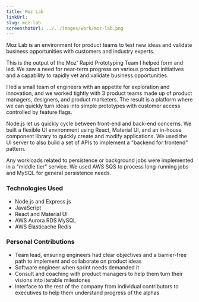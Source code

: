 ```yaml
---
title: Moz Lab
linkUrl:
slug: moz-lab
screenshotUrl: ../../images/work/moz-lab.png
---
```


Moz Lab is an environment for product teams to test new ideas and validate
business opportunities  with customers and industry experts.

This is the output of the Moz' Rapid Prototyping Team I helped form and led.
We saw a need for near-term progress on various product initiatives and a
capability to rapidly vet and validate business opportunities.

I led a small team of engineers with an appetite for exploration and innovation,
and we worked tightly with 3 product teams made up of product managers,
designers, and product marketers. The result is a platform where we can quickly
turn ideas into simple prototypes with customer access controlled by feature
flags.

Node.js let us quickly cycle between front-end and back-end concerns. We
built a flexible UI environment using React, Material UI, and an in-house
component library to quickly create and modify applications. We used the UI
server to also build a set of APIs to implement a "backend for frontend"
pattern.

Any workloads related to persistence or background jobs were implemented in a
"middle tier" service. We used AWS SQS to process long-running jobs and MySQL
for general persistence needs.

### Technologies Used

- Node.js and Express.js
- JavaScript
- React and Material UI
- AWS Aurora RDS MySQL
- AWS Elasticache Redis

### Personal Contributions

- Team lead, ensuring engineers had clear objectives and a barrier-free path to
  implement and collaborate on product ideas
- Software engineer when sprint needs demanded it
- Consult and coaching with product managers to help them turn their visions
  into iterable milestones
- Interface to the rest of the company from individual contributors to
  executives to help them understand progress of the alphas
